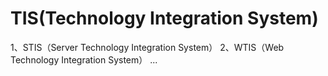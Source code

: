 # TIS(Technology Integration System)
1、STIS（Server Technology Integration System）
2、WTIS（Web Technology Integration System）
...